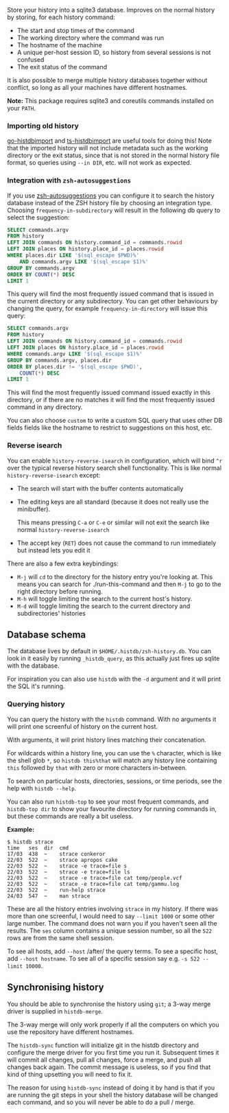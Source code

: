 Store your history into a sqlite3 database. Improves on the normal history by storing, for each history command:

- The start and stop times of the command
- The working directory where the command was run
- The hostname of the machine
- A unique per-host session ID, so history from several sessions is not confused
- The exit status of the command

It is also possible to merge multiple history databases together without conflict, so long as all your machines have different hostnames.

**Note:** This package requires sqlite3 and coreutils commands installed
on your `PATH`.

### Importing old history

[go-histdbimport](https://github.com/drewis/go-histdbimport) and [ts-histdbimport](https://github.com/phiresky/ts-histdbimport) are useful tools for doing this! Note that the imported history will not include metadata such as the working directory or the exit status, since that is not stored in the normal history file format, so queries using `--in DIR`, etc. will not work as expected.

### Integration with `zsh-autosuggestions`

If you use
[zsh-autosuggestions](https://github.com/zsh-users/zsh-autosuggestions)
you can configure it to search the history database instead of the ZSH
history file by choosing an integration type. Choosing
`frequency-in-subdirectory` will result in the following db query to
select the suggestion:

```sql
SELECT commands.argv
FROM history
LEFT JOIN commands ON history.command_id = commands.rowid
LEFT JOIN places ON history.place_id = places.rowid
WHERE places.dir LIKE '$(sql_escape $PWD)%'
    AND commands.argv LIKE '$(sql_escape $1)%'
GROUP BY commands.argv
ORDER BY COUNT(*) DESC
LIMIT 1
```

This query will find the most frequently issued command that is issued in
the current directory or any subdirectory. You can get other behaviours by
changing the query, for example `frequency-in-directory` will issue this
query:

```sql
SELECT commands.argv
FROM history
LEFT JOIN commands ON history.command_id = commands.rowid
LEFT JOIN places ON history.place_id = places.rowid
WHERE commands.argv LIKE '$(sql_escape $1)%'
GROUP BY commands.argv, places.dir
ORDER BY places.dir != '$(sql_escape $PWD)',
    COUNT(*) DESC
LIMIT 1
```

This will find the most frequently issued command issued exactly in this
directory, or if there are no matches it will find the most frequently
issued command in any directory.

You can also choose `custom` to write a custom SQL query that uses other
DB fields fields like the hostname to restrict to suggestions on this host, etc.

### Reverse isearch

You can enable `history-reverse-isearch` in configuration, which will bind
`^r` over the typical reverse history search shell functionality.
This is like normal `history-reverse-isearch` except:
- The search will start with the buffer contents automatically
- The editing keys are all standard (because it does not really use the minibuffer).

  This means pressing `C-a` or `C-e` or similar will not exit the search like normal `history-reverse-isearch`
- The accept key (`RET`) does not cause the command to run immediately but instead lets you edit it

There are also a few extra keybindings:

- `M-j` will `cd` to the directory for the history entry you're looking at.
  This means you can search for ./run-this-command and then `M-j` to go to the right directory before running.
- `M-h` will toggle limiting the search to the current host's history.
- `M-d` will toggle limiting the search to the current directory and subdirectories' histories

## Database schema
The database lives by default in `$HOME/.histdb/zsh-history.db`.
You can look in it easily by running `_histdb_query`, as this actually just fires up sqlite with the database.

For inspiration you can also use `histdb` with the `-d` argument and it will print the SQL it's running.

### Querying history
You can query the history with the `histdb` command.
With no arguments it will print one screenful of history on the current host.

With arguments, it will print history lines matching their concatenation.

For wildcards within a history line, you can use the `%` character, which is like the shell glob `*`, so `histdb this%that` will match any history line containing `this` followed by `that` with zero or more characters in-between.

To search on particular hosts, directories, sessions, or time periods, see the help with `histdb --help`.

You can also run `histdb-top` to see your most frequent commands, and `histdb-top dir` to show your favourite directory for running commands in, but these commands are really a bit useless.

**Example:**

```
$ histdb strace
time   ses  dir  cmd
17/03  438  ~    strace conkeror
22/03  522  ~    strace apropos cake
22/03  522  ~    strace -e trace=file s
22/03  522  ~    strace -e trace=file ls
22/03  522  ~    strace -e trace=file cat temp/people.vcf
22/03  522  ~    strace -e trace=file cat temp/gammu.log
22/03  522  ~    run-help strace
24/03  547  ~    man strace
```

These are all the history entries involving `strace` in my history.
If there was more than one screenful, I would need to say `--limit 1000` or some other large number.
The command does not warn you if you haven't seen all the results.
The `ses` column contains a unique session number, so all the `522` rows are from the same shell session.

To see all hosts, add `--host` /after/ the query terms.
To see a specific host, add `--host hostname`.
To see all of a specific session say e.g. `-s 522 --limit 10000`.

## Synchronising history
You should be able to synchronise the history using `git`; a 3-way merge driver is supplied in `histdb-merge`.

The 3-way merge will only work properly if all the computers on which you use the repository have different hostnames.

The `histdb-sync` function will initialize git in the histdb directory and configure the merge driver for you first time you run it.
Subsequent times it will commit all changes, pull all changes, force a merge, and push all changes back again.
The commit message is useless, so if you find that kind of thing upsetting you will need to fix it.

The reason for using `histdb-sync` instead of doing it by hand is that if you are running the git steps in your shell the history database will be changed each command, and so you will never be able to do a pull / merge.
